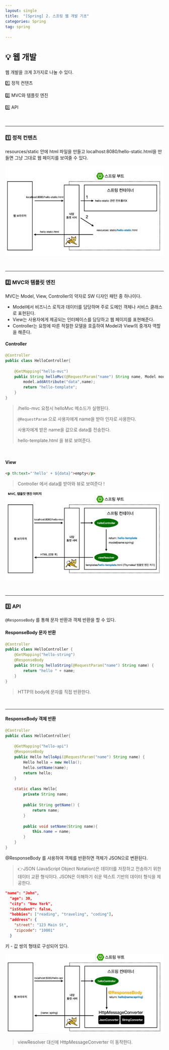```yaml
---
layout: single
title:  "[Spring] 2. 스프링 웹 개발 기초"
categories: Spring
tag: spring

---
```


<style>H2{font-size:1.8em;}</style>


## 💡 웹 개발

웹 개발을 크게 3가지로 나눌 수 있다.

1️⃣ 정적 컨텐츠

2️⃣ MVC와 템플릿 엔진

3️⃣ API

<br/>
<hr/>

### 1️⃣ 정적 컨텐츠

resources/static 안에 html 파일을 만들고 localhost:8080/hello-static.html을 만들면 그냥 그대로 웹 페이지를 보여줄 수 있다.

![](/assets/images/20240222/static.JPG)

<br/>
<hr/>

### 2️⃣ MVC와 템플릿 엔진

MVC는 Model, View, Controller의 약자로 SW 디자인 패턴 중 하나이다.
- Model에서 비즈니스 로직과 데이터를 담당하며 주로 도메인 객체나 서비스 클래스로 표현된다.
- View는 사용자에게 제공되는 인터페이스를 담당하고 웹 페이지를 표현해준다.
- Controller는 요청에 따른 적절한 모델을 호출하여 Model과 View의 중개자 역할을 해준다.

#### Controller
```java
@Controller
public class HelloController{

    @GetMapping("hello-mvc")
    public String helloMvc(@RequestParam("name") String name, Model model){
        model.addAttribute("data",name);
        return "hello-template";
    }
}
```

>/hello-mvc 요청시 helloMvc 메소드가 실행된다.
>
>`@RequestParam` 으로 사용자에게 name을 받아 인자로 사용한다.
>
>사용자에게 받은 name을 값으로 data를 전송한다.
>
>hello-template.html 을 뷰로 보여준다.

<br/>

#### View

```html
<p th:text="'hello' + ${data}">empty</p>
```

>Controller 에서 data를 받아와 뷰로 보여준다 !

![](/assets/images/20240222/mvc.JPG)

<br/>
<hr/>

### 3️⃣ API

`@ResponseBody` 를 통해 문자 반환과 객체 반환을 할 수 있다.

#### ResponseBody 문자 반환
```java
@Controller
public class HelloController {
    @GetMapping("hello-string")
    @ResponseBody
    public String helloString(@RequestParam("name") String name) {
        return "hello " + name;
    }
}
```
>HTTP의 body에 문자를 직접 반환한다.

<br/>
<hr/>

#### ResponseBody 객체 반환
```java
@Controller
public class HelloController{

    @GetMapping("hello-api")
    @ResponseBody
    public Hello helloApi(@RequestParam("name") String name) {
        Hello hello = new Hello();
        hello.setName(name);
        return hello;
    }

    static class Hello{
        private String name;

        public String getName() {
            return name;
        }

        public void setName(String name){
            this.name = name;
        }
    }
}
```
@ResponseBody 를 사용하여 객체를 반환하면 객체가 JSON으로 변환된다.

>👉JSON (JavaScript Object Notation)은 데이터를 저장하고 전송하기 위한 데이터 교환 형식이다. JSON은 이해하기 쉬운 텍스트 기반의 데이터 형식을 제공한다.
```json
"name": "John",
  "age": 30,
  "city": "New York",
  "isStudent": false,
  "hobbies": ["reading", "traveling", "coding"],
  "address": {
    "street": "123 Main St",
    "zipcode": "10001"
  }
```
키 - 값 쌍의 형태로 구성되어 있다.

![](/assets/images/20240222/api.JPG)

>viewResolver 대신에 HttpMessageConverter 이 동작한다.


